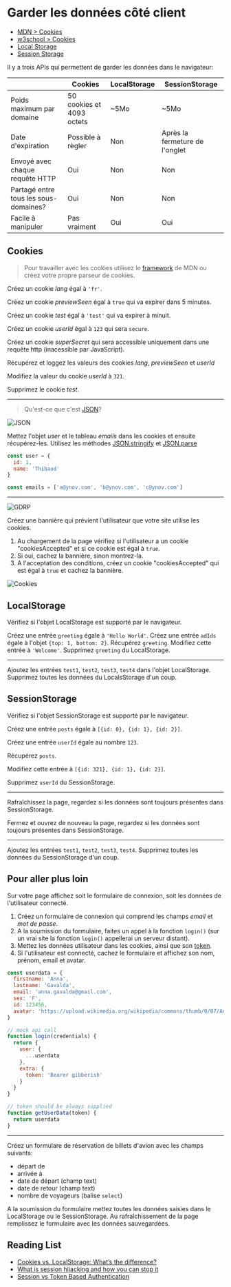 # Garder les données côté client

+ [MDN > Cookies](https://developer.mozilla.org/en-US/docs/Web/API/Document/cookie)
+ [w3school > Cookies](https://www.w3schools.com/js/js_cookies.asp)
+ [Local Storage](https://developer.mozilla.org/en-US/docs/Web/API/Window/localStorage)
+ [Session Storage](https://developer.mozilla.org/en-US/docs/Web/API/Window/sessionStorage)

Il y a trois APIs qui permettent de garder les données dans le navigateur: 

&nbsp; | Cookies | LocalStorage | SessionStorage
--- | --- | --- | ---
Poids maximum par domaine |  50 cookies et 4093 octets | ~5Mo | ~5Mo
Date d'expiration | Possible à règler | Non | Après la fermeture de l'onglet
Envoyé avec chaque requête HTTP | Oui | Non | Non
Partagé entre tous les sous-domaines? | Oui | Non | Non
Facile à manipuler | Pas vraiment | Oui | Oui


## Cookies

> Pour travailler avec les cookies utilisez le [framework](https://developer.mozilla.org/en-US/docs/Web/API/Document/cookie/Simple_document.cookie_framework) de MDN ou créez votre propre parseur de cookies.

Créez un cookie *lang* égal à `'fr'`.

Créez un cookie *previewSeen* égal à `true` qui va expirer dans 5 minutes.

Créez un cookie *test* égal à `'test'` qui va expirer à minuit.

Créez un cookie *userId* égal à `123` qui sera `secure`.

Créez un cookie *superSecret* qui sera accessible uniquement dans une requête http (inacessible par JavaScript).

Récupérez et loggez les valeurs des cookies *lang*, *previewSeen* et *userId*

Modifiez la valeur du cookie *userId* à `321`.

Supprimez le cookie *test*.

---

> Qu'est-ce que c'est [JSON](https://developer.mozilla.org/en-US/docs/Web/JavaScript/Reference/Global_Objects/JSON)?

![JSON](http://www.commitstrip.com/wp-content/uploads/2014/05/Strips-XML-VS-JSON.jpg)

Mettez l'objet *user* et le tableau *emails* dans les cookies et ensuite récupérez-les. Utilisez les méthodes [JSON.stringify](https://developer.mozilla.org/en-US/docs/Web/JavaScript/Reference/Global_Objects/JSON/stringify) et [JSON.parse](https://developer.mozilla.org/en-US/docs/Web/JavaScript/Reference/Global_Objects/JSON/parse)

```js
const user = {
  id: 1,
  name: 'Thibaud'
}

const emails = ['a@ynov.com', 'b@ynov.com', 'c@ynov.com']
```

---

![GDRP](https://www.commitstrip.com/wp-content/uploads/2018/05/Strip-CYB-RGPD-650-final-.jpg)

Créez une bannière qui prévient l'utilisateur que votre site utilise les cookies.

1. Au chargement de la page vérifiez si l'utilisateur a un cookie "cookiesAccepted" et si ce cookie est égal à `true`. 
2. Si oui, cachez la bannière, sinon montrez-la. 
3. A l'acceptation des conditions, créez un cookie "cookiesAccepted" qui est égal à `true` et cachez la bannière.

![Cookies](https://i.ibb.co/QN5QJ1H/cookies-notice.png)

## LocalStorage

Vérifiez si l'objet LocalStorage est supporté par le navigateur.

Créez une entrée `greeting` égale à `'Hello World'`.
Créez une entrée `adIds` égale à l'objet `{top: 1, bottom: 2}`.
Récupérez `greeting`.
Modifiez cette entrée à `'Welcome'`.
Supprimez `greeting` du LocalStorage.

---

Ajoutez les entrées `test1`, `test2`, `test3`, `test4` dans l'objet LocalStorage.
Supprimez toutes les données du LocalsStorage d'un coup.


## SessionStorage

Vérifiez si l'objet SessionStorage est supporté par le navigateur.

Créez une entrée `posts` égale à `[{id: 0}, {id: 1}, {id: 2}]`.

Créez une entrée `userId` égale au nombre `123`.

Récupérez `posts`.

Modifiez cette entrée à `[{id: 321}, {id: 1}, {id: 2}]`.

Supprimez `userId` du SessionStorage.

---

Rafraîchissez la page, regardez si les données sont toujours présentes dans SessionStorage.

Fermez et ouvrez de nouveau la page, regardez si les données sont toujours présentes dans SessionStorage.

---

Ajoutez les entrées `test1`, `test2`, `test3`, `test4`.
Supprimez toutes les données du SessionStorage d'un coup.

## Pour aller plus loin

Sur votre page affichez soit le formulaire de connexion, soit les données de l'utilisateur connecté.

1. Créez un formulaire de connexion qui comprend les champs *email* et *mot de passe*. 
2. A la soumission du formulaire, faites un appel à la fonction `login()` (sur un vrai site la fonction `login()` appellerai un serveur distant).
3. Mettez les données utilisateur dans les cookies, ainsi que son [token](https://jwt.io/introduction/).
4. Si l'utilisateur est connecté, cachez le formulaire et affichez son nom, prénom, email et avatar.

```js
const userdata = {
  firstname: 'Anna',
  lastname: 'Gavalda',
  email: 'anna.gavalda@gmail.com',
  sex: 'F',
  id: 123456,
  avatar: 'https://upload.wikimedia.org/wikipedia/commons/thumb/0/07/Anna_Gavalda_20100328_Salon_du_livre_de_Paris_1.jpg/220px-Anna_Gavalda_20100328_Salon_du_livre_de_Paris_1.jpg'
}

// mock api call
function login(credentials) {
  return {
    user: {
      ...userdata
    },
    extra: {
      token: 'Bearer gibberish'
    }
  }
}

// token should be always supplied
function getUserData(token) {
  return userdata
}
```

---

Créez un formulare de réservation de billets d'avion avec les champs suivants:
+ départ de
+ arrivée à 
+ date de départ (champ text)
+ date de retour (champ text)
+ nombre de voyageurs (balise `select`)

A la soumission du formulaire mettez toutes les données saisies dans le LocalStorage ou le SessionStorage.
Au rafraîchissement de la page remplissez le formulaire avec les données sauvegardées.


## Reading List

+ [Cookies vs. LocalStorage: What’s the difference?](https://medium.com/swlh/cookies-vs-localstorage-whats-the-difference-d99f0eb09b44)
+ [What is session hijacking and how you can stop it](https://medium.freecodecamp.org/session-hijacking-and-how-to-stop-it-711e3683d1ac)
+ [Session vs Token Based Authentication](https://medium.com/@sherryhsu/session-vs-token-based-authentication-11a6c5ac45e4)
